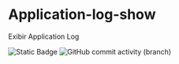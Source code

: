 
# Application-log-show
Exibir Application Log


![Static Badge](https://img.shields.io/badge/development-abap-red)
![GitHub commit activity (branch)](https://img.shields.io/github/commit-activity/t/edmilson-nascimento/Application-log-show)
